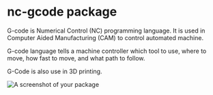 # nc-gcode package

G-code is Numerical Control (NC) programming language. It is used in
Computer Aided Manufacturing (CAM) to control automated machine.

G-code language tells a machine controller which tool to use, where to move, how fast to move, and what path to follow. 

 G-Code is also use in 3D printing.

![A screenshot of your package](https://f.cloud.github.com/assets/69169/2290250/c35d867a-a017-11e3-86be-cd7c5bf3ff9b.gif)
